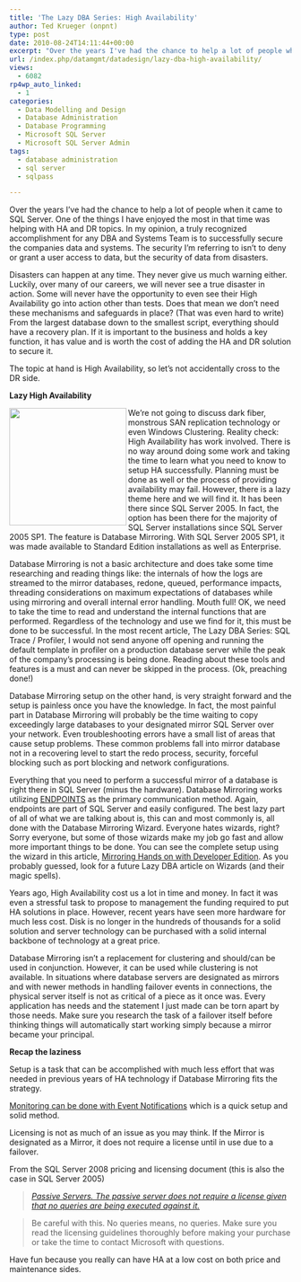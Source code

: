 ```yaml
---
title: 'The Lazy DBA Series: High Availability'
author: Ted Krueger (onpnt)
type: post
date: 2010-08-24T14:11:44+00:00
excerpt: "Over the years I've had the chance to help a lot of people when it came to SQL Server. One of the things I have enjoyed the most in that time was helping with HA and DR topics. In my opinion, a truly recognized accomplishment for any DBA and Systems Team is to successfully secure the companies data and systems. The security I'm referring to isn’t to deny or grant a user access to data, but the security of data from disasters.Disasters can happen at any time. They never give us much warning either. Luckily, over many of our careers, we will never see a true disaster in action. Some will never have the opportunity to even see their High Availability go into action other than tests. Does that mean we don’t need these mechanisms and safeguards in place? (That was even hard to write) From the largest database down to the smallest script, everything should have a recovery plan. If it is important to the business and holds a key function, it has value and is worth the cost of adding the HA and DR solution to secure it.The topic at hand is High Availability, so let’s not accidentally cross to the DR side."
url: /index.php/datamgmt/datadesign/lazy-dba-high-availability/
views:
  - 6082
rp4wp_auto_linked:
  - 1
categories:
  - Data Modelling and Design
  - Database Administration
  - Database Programming
  - Microsoft SQL Server
  - Microsoft SQL Server Admin
tags:
  - database administration
  - sql server
  - sqlpass

---
```

Over the years I’ve had the chance to help a lot of people when it came to SQL Server. One of the things I have enjoyed the most in that time was helping with HA and DR topics. In my opinion, a truly recognized accomplishment for any DBA and Systems Team is to successfully secure the companies data and systems. The security I’m referring to isn’t to deny or grant a user access to data, but the security of data from disasters.

Disasters can happen at any time. They never give us much warning either. Luckily, over many of our careers, we will never see a true disaster in action. Some will never have the opportunity to even see their High Availability go into action other than tests. Does that mean we don’t need these mechanisms and safeguards in place? (That was even hard to write) From the largest database down to the smallest script, everything should have a recovery plan. If it is important to the business and holds a key function, it has value and is worth the cost of adding the HA and DR solution to secure it.

The topic at hand is High Availability, so let’s not accidentally cross to the DR side.

**Lazy High Availability**

<div class="image_block">
  <img src="/wp-content/uploads/blogs/DataMgmt/lazydba2.gif" alt="" title="" width="209" height="209" align="left" />
</div>

We’re not going to discuss dark fiber, monstrous SAN replication technology or even Windows Clustering. Reality check: High Availability has work involved. There is no way around doing some work and taking the time to learn what you need to know to setup HA successfully. Planning must be done as well or the process of providing availability may fail. However, there is a lazy theme here and we will find it. It has been there since SQL Server 2005. In fact, the option has been there for the majority of SQL Server installations since SQL Server 2005 SP1. The feature is Database Mirroring. With SQL Server 2005 SP1, it was made available to Standard Edition installations as well as Enterprise.

Database Mirroring is not a basic architecture and does take some time researching and reading things like: the internals of how the logs are streamed to the mirror databases, redone, queued, performance impacts, threading considerations on maximum expectations of databases while using mirroring and overall internal error handling. Mouth full! OK, we need to take the time to read and understand the internal functions that are performed. Regardless of the technology and use we find for it, this must be done to be successful. In the most recent article, The Lazy DBA Series: SQL Trace / Profiler, I would not send anyone off opening and running the default template in profiler on a production database server while the peak of the company&#8217;s processing is being done. Reading about these tools and features is a must and can never be skipped in the process. (Ok, preaching done!)

Database Mirroring setup on the other hand, is very straight forward and the setup is painless once you have the knowledge. In fact, the most painful part in Database Mirroring will probably be the time waiting to copy exceedingly large databases to your designated mirror SQL Server over your network. Even troubleshooting errors have a small list of areas that cause setup problems. These common problems fall into mirror database not in a recovering level to start the redo process, security, forceful blocking such as port blocking and network configurations.

Everything that you need to perform a successful mirror of a database is right there in SQL Server (minus the hardware). Database Mirroring works utilizing [ENDPOINTS][1] as the primary communication method. Again, endpoints are part of SQL Server and easily configured. The best lazy part of all of what we are talking about is, this can and most commonly is, all done with the Database Mirroring Wizard. Everyone hates wizards, right? Sorry everyone, but some of those wizards make my job go fast and allow more important things to be done. You can see the complete setup using the wizard in this article, [Mirroring Hands on with Developer Edition][2]. As you probably guessed, look for a future Lazy DBA article on Wizards (and their magic spells).

Years ago, High Availability cost us a lot in time and money. In fact it was even a stressful task to propose to management the funding required to put HA solutions in place. However, recent years have seen more hardware for much less cost. Disk is no longer in the hundreds of thousands for a solid solution and server technology can be purchased with a solid internal backbone of technology at a great price.

Database Mirroring isn’t a replacement for clustering and should/can be used in conjunction. However, it can be used while clustering is not available. In situations where database servers are designated as mirrors and with newer methods in handling failover events in connections, the physical server itself is not as critical of a piece as it once was. Every application has needs and the statement I just made can be torn apart by those needs. Make sure you research the task of a failover itself before thinking things will automatically start working simply because a mirror became your principal.

**Recap the laziness**

Setup is a task that can be accomplished with much less effort that was needed in previous years of HA technology if Database Mirroring fits the strategy.

[Monitoring can be done with Event Notifications][3] which is a quick setup and solid method.

Licensing is not as much of an issue as you may think. If the Mirror is designated as a Mirror, it does not require a license until in use due to a failover.
  
From the SQL Server 2008 pricing and licensing document (this is also the case in SQL Server 2005) 

> _[Passive Servers. The passive server does not require a license given that no queries are being executed against it.][4]_ 

> Be careful with this. No queries means, no queries. Make sure you read the licensing guidelines thoroughly before making your purchase or take the time to contact Microsoft with questions.

Have fun because you really can have HA at a low cost on both price and maintenance sides.

 [1]: http://msdn.microsoft.com/en-us/library/ms179511.aspx
 [2]: /index.php/DataMgmt/DBAdmin/sql-server-2008-mirroring-setup
 [3]: /index.php/DataMgmt/DBAdmin/how-to-monitor-database-mirroring
 [4]: http://download.microsoft.com/.../2008%20SQL%20Licensing%20overview%20final.docx